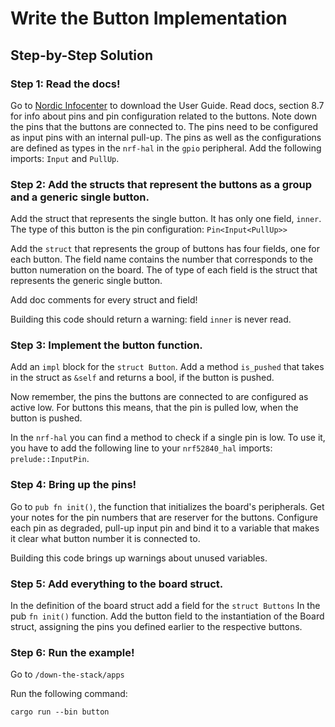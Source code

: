 # Write the Button Implementation
## Step-by-Step Solution

### Step 1: Read the docs! 
   
Go to [Nordic Infocenter](https://infocenter.nordicsemi.com/topic/ug_nrf52840_dk/UG/dk/intro.html) to download the User Guide. Read docs, section 8.7 for info about pins and pin configuration related to the buttons. Note down the pins that the buttons are connected to. 
The pins need to be configured as input pins with an internal pull-up. The pins as well as the configurations are defined as types in the `nrf-hal` in the `gpio` peripheral. Add the following imports: `Input` and `PullUp`.

### Step 2: Add the structs that represent the buttons as a group and a generic single button. 
   
Add the struct that represents the single button. It has only one field, `inner`. The type of this button is the pin configuration: `Pin<Input<PullUp>>`

Add the `struct` that represents the group of buttons has four fields, one for each button. The field name contains the number that corresponds to the button numeration on the board. The of type of each field is the struct that represents the generic single button. 

Add doc comments for every struct and field!

Building this code should return a warning: field `inner` is never read.

<!-- Solution Code Snippet -->

### Step 3: Implement the button function. 

Add an `impl` block for the `struct Button`. Add a method `is_pushed` that takes in the struct as `&self` and returns a bool, if the button is pushed. 

Now remember, the pins the buttons are connected to are configured as active low. For buttons this means, that the pin is pulled low, when the button is pushed. 

In the `nrf-hal` you can find a method to check if a single pin is low. To use it, you have to add the following line to your `nrf52840_hal` imports: `prelude::InputPin`.


<!-- Solution Code Snippet -->

### Step 4: Bring up the pins!

Go to `pub fn init()`, the function that initializes the board's peripherals. Get your notes for the pin numbers that are reserver for the buttons. Configure each pin as degraded, pull-up input pin and bind it to a variable that makes it clear what button number it is connected to. 

Building this code brings up warnings about unused variables. 
<!-- Solution Code Snippet -->

### Step 5: Add everything to the board struct. 

In the definition of the board struct add a field for the `struct Buttons`
In the pub `fn init()` function. Add the button field to the instantiation of the Board struct, assigning the pins you defined earlier to the respective buttons. 

<!-- Solution Code Snippet -->

### Step 6: Run the example!

Go to `/down-the-stack/apps`

Run the following command:

```shell
cargo run --bin button
```